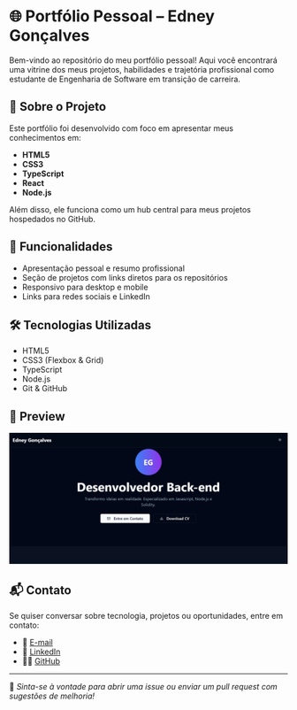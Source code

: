# 🌐 Portfólio Pessoal – Edney Gonçalves

Bem-vindo ao repositório do meu portfólio pessoal! Aqui você encontrará uma vitrine dos meus projetos, habilidades e trajetória profissional como estudante de Engenharia de Software em transição de carreira.

## 🚀 Sobre o Projeto

Este portfólio foi desenvolvido com foco em apresentar meus conhecimentos em:

- **HTML5**
- **CSS3**
- **TypeScript**
- **React**
- **Node.js** 

Além disso, ele funciona como um hub central para meus projetos hospedados no GitHub.

## 📌 Funcionalidades

- Apresentação pessoal e resumo profissional
- Seção de projetos com links diretos para os repositórios
- Responsivo para desktop e mobile
- Links para redes sociais e LinkedIn

## 🛠️ Tecnologias Utilizadas

- HTML5
- CSS3 (Flexbox & Grid)
- TypeScript
- Node.js
- Git & GitHub

## 📸 Preview

![screenshot do portfólio](https://raw.githubusercontent.com/Edney-Goncalves/Portfolio-Edney-Goncalves/index-atualizado/assets/img/tela_portfolio.PNG)

> 

## 📬 Contato

Se quiser conversar sobre tecnologia, projetos ou oportunidades, entre em contato:

- 📧 [E-mail](mailto:developer.edney@gmail.com)    
- 🔗 [LinkedIn](https://www.linkedin.com/in/edney-gon%C3%A7alves10/)  
- 🧑‍💻 [GitHub](https://github.com/seuusuario)

---

📌 *Sinta-se à vontade para abrir uma issue ou enviar um pull request com sugestões de melhoria!*

